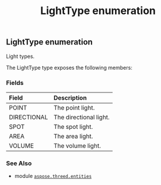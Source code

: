 ﻿---
title: LightType enumeration
second_title: Aspose.3D for Python via .NET API References
description: 
type: docs
weight: 620
url: /python-net/aspose.threed.entities/lighttype/
is_root: false
---

## LightType enumeration

Light types.



The LightType type exposes the following members:

### Fields
| Field | Description |
| :- | :- |
| POINT | The point light. |
| DIRECTIONAL | The directional light. |
| SPOT | The spot light. |
| AREA | The area light. |
| VOLUME | The volume light. |



### See Also
* module [`aspose.threed.entities`](..)
